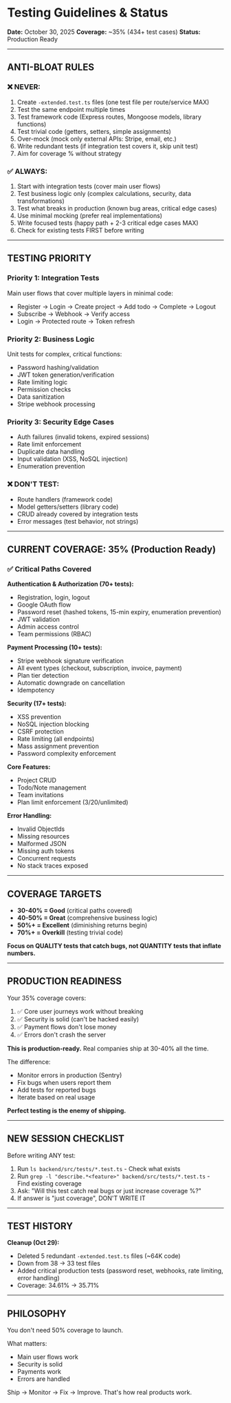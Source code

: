 # Testing Guidelines & Status

**Date:** October 30, 2025
**Coverage:** ~35% (434+ test cases)
**Status:** Production Ready

---

## ANTI-BLOAT RULES

### ❌ NEVER:
1. Create `-extended.test.ts` files (one test file per route/service MAX)
2. Test the same endpoint multiple times
3. Test framework code (Express routes, Mongoose models, library functions)
4. Test trivial code (getters, setters, simple assignments)
5. Over-mock (mock only external APIs: Stripe, email, etc.)
6. Write redundant tests (if integration test covers it, skip unit test)
7. Aim for coverage % without strategy

### ✅ ALWAYS:
1. Start with integration tests (cover main user flows)
2. Test business logic only (complex calculations, security, data transformations)
3. Test what breaks in production (known bug areas, critical edge cases)
4. Use minimal mocking (prefer real implementations)
5. Write focused tests (happy path + 2-3 critical edge cases MAX)
6. Check for existing tests FIRST before writing

---

## TESTING PRIORITY

### Priority 1: Integration Tests
Main user flows that cover multiple layers in minimal code:
- Register → Login → Create project → Add todo → Complete → Logout
- Subscribe → Webhook → Verify access
- Login → Protected route → Token refresh

### Priority 2: Business Logic
Unit tests for complex, critical functions:
- Password hashing/validation
- JWT token generation/verification
- Rate limiting logic
- Permission checks
- Data sanitization
- Stripe webhook processing

### Priority 3: Security Edge Cases
- Auth failures (invalid tokens, expired sessions)
- Rate limit enforcement
- Duplicate data handling
- Input validation (XSS, NoSQL injection)
- Enumeration prevention

### ❌ DON'T TEST:
- Route handlers (framework code)
- Model getters/setters (library code)
- CRUD already covered by integration tests
- Error messages (test behavior, not strings)

---

## CURRENT COVERAGE: 35% (Production Ready)

### ✅ Critical Paths Covered

**Authentication & Authorization (70+ tests):**
- Registration, login, logout
- Google OAuth flow
- Password reset (hashed tokens, 15-min expiry, enumeration prevention)
- JWT validation
- Admin access control
- Team permissions (RBAC)

**Payment Processing (10+ tests):**
- Stripe webhook signature verification
- All event types (checkout, subscription, invoice, payment)
- Plan tier detection
- Automatic downgrade on cancellation
- Idempotency

**Security (17+ tests):**
- XSS prevention
- NoSQL injection blocking
- CSRF protection
- Rate limiting (all endpoints)
- Mass assignment prevention
- Password complexity enforcement

**Core Features:**
- Project CRUD
- Todo/Note management
- Team invitations
- Plan limit enforcement (3/20/unlimited)

**Error Handling:**
- Invalid ObjectIds
- Missing resources
- Malformed JSON
- Missing auth tokens
- Concurrent requests
- No stack traces exposed

---

## COVERAGE TARGETS

- **30-40% = Good** (critical paths covered)
- **40-50% = Great** (comprehensive business logic)
- **50%+ = Excellent** (diminishing returns begin)
- **70%+ = Overkill** (testing trivial code)

**Focus on QUALITY tests that catch bugs, not QUANTITY tests that inflate numbers.**

---

## PRODUCTION READINESS

Your 35% coverage covers:
1. ✅ Core user journeys work without breaking
2. ✅ Security is solid (can't be hacked easily)
3. ✅ Payment flows don't lose money
4. ✅ Errors don't crash the server

**This is production-ready.** Real companies ship at 30-40% all the time.

The difference:
- Monitor errors in production (Sentry)
- Fix bugs when users report them
- Add tests for reported bugs
- Iterate based on real usage

**Perfect testing is the enemy of shipping.**

---

## NEW SESSION CHECKLIST

Before writing ANY test:
1. Run `ls backend/src/tests/*.test.ts` - Check what exists
2. Run `grep -l "describe.*<feature>" backend/src/tests/*.test.ts` - Find existing coverage
3. Ask: "Will this test catch real bugs or just increase coverage %?"
4. If answer is "just coverage", DON'T WRITE IT

---

## TEST HISTORY

**Cleanup (Oct 29):**
- Deleted 5 redundant `-extended.test.ts` files (~64K code)
- Down from 38 → 33 test files
- Added critical production tests (password reset, webhooks, rate limiting, error handling)
- Coverage: 34.61% → 35.71%

---

## PHILOSOPHY

You don't need 50% coverage to launch.

What matters:
- Main user flows work
- Security is solid
- Payments work
- Errors are handled

Ship → Monitor → Fix → Improve. That's how real products work.
